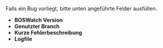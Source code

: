 Falls ein Bug vorliegt, bitte unten angeführte Felder ausfüllen.

- **BOSWatch Version**
- **Genutzter Branch**
- **Kurze Fehlerbeschreibung**
- **Logfile**
